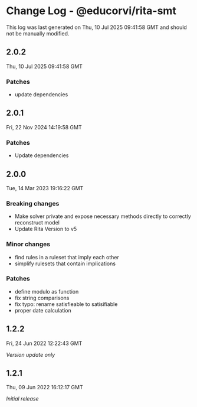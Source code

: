 # Change Log - @educorvi/rita-smt

This log was last generated on Thu, 10 Jul 2025 09:41:58 GMT and should not be manually modified.

## 2.0.2

Thu, 10 Jul 2025 09:41:58 GMT

### Patches

-   update dependencies

## 2.0.1

Fri, 22 Nov 2024 14:19:58 GMT

### Patches

-   Update dependencies

## 2.0.0

Tue, 14 Mar 2023 19:16:22 GMT

### Breaking changes

-   Make solver private and expose necessary methods directly to correctly reconstruct model
-   Update Rita Version to v5

### Minor changes

-   find rules in a ruleset that imply each other
-   simplify rulesets that contain implications

### Patches

-   define modulo as function
-   fix string comparisons
-   fix typo: rename satisfieable to satisifiable
-   proper date calculation

## 1.2.2

Fri, 24 Jun 2022 12:22:43 GMT

_Version update only_

## 1.2.1

Thu, 09 Jun 2022 16:12:17 GMT

_Initial release_
